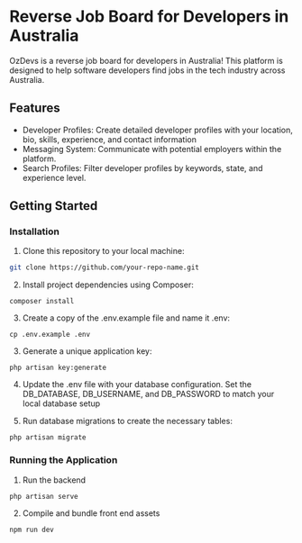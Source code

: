 # Reverse Job Board for Developers in Australia

OzDevs is a reverse job board for developers in Australia! This platform is designed to help software developers find jobs in the tech industry across Australia.

## Features

- Developer Profiles: Create detailed developer profiles with your location, bio, skills, experience, and contact information
- Messaging System: Communicate with potential employers within the platform.
- Search Profiles: Filter developer profiles by keywords, state, and experience level.

## Getting Started

### Installation

1. Clone this repository to your local machine:

```sh
git clone https://github.com/your-repo-name.git
```        

2. Install project dependencies using Composer:

```
composer install
```

3. Create a copy of the .env.example file and name it .env:

```
cp .env.example .env
```

3. Generate a unique application key:
   
```
php artisan key:generate
```

4. Update the .env file with your database configuration. Set the DB_DATABASE, DB_USERNAME, and DB_PASSWORD to match your local database setup
   
6. Run database migrations to create the necessary tables:
   
```
php artisan migrate
```

### Running the Application

1. Run the backend

```
php artisan serve
```

2. Compile and bundle front end assets

```
npm run dev
```

